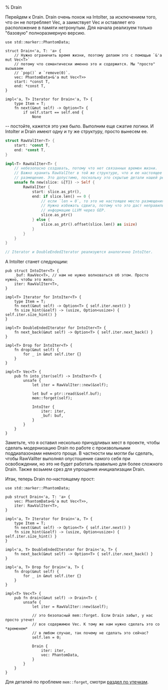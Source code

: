 % Drain

Перейдем к Drain. Drain очень похож на IntoIter, за исключением того, что он не
потребляет Vec, а заимствует Vec и оставляет его расположение в памяти
нетронутым. Для начала реализуем только "базовую" полноразмерную версию.

```rust,ignore
use std::marker::PhantomData;

struct Drain<'a, T: 'a> {
    // Нужно ограничить время жизни, поэтому делаем это с помощью `&'a mut Vec<T>`
    // потому что семантически именно это и содержится. Мы "просто" вызываем
    // `pop()` и `remove(0)`.
    vec: PhantomData<&'a mut Vec<T>>
    start: *const T,
    end: *const T,
}

impl<'a, T> Iterator for Drain<'a, T> {
    type Item = T;
    fn next(&mut self) -> Option<T> {
        if self.start == self.end {
            None
```

-- постойте, кажется это уже было. Выполним еще сжатие логики. И IntoIter и 
Drain имеют одну и ту же структуру, просто вынесем ее.

```rust
struct RawValIter<T> {
    start: *const T,
    end: *const T,
}

impl<T> RawValIter<T> {
    // небезопасно создавать, потому что нет связанных времен жизни.
    // Важно хранить RawValIter в той же структуре, что и ее настоящее 
    // размещение. Это допустимо, поскольку это скрытые детали нашей реализации.
    unsafe fn new(slice: &[T]) -> Self {
        RawValIter {
            start: slice.as_ptr(),
            end: if slice.len() == 0 {
                // если `len = 0`, то это не настоящее место размещения.
                // Нужно избежать сдвига, потому что это даст неправильную
                // информацию LLVM через GEP.
                slice.as_ptr()
            } else {
                slice.as_ptr().offset(slice.len() as isize)
            }
        }
    }
}

// Iterator и DoubleEndedIterator реализуются аналогично IntoIter.
```

А IntoIter станет следующим:

```rust,ignore
pub struct IntoIter<T> {
    _buf: RawVec<T>, // нам не нужно волноваться об этом. Просто нужно, чтобы это жило.
    iter: RawValIter<T>,
}

impl<T> Iterator for IntoIter<T> {
    type Item = T;
    fn next(&mut self) -> Option<T> { self.iter.next() }
    fn size_hint(&self) -> (usize, Option<usize>) { self.iter.size_hint() }
}

impl<T> DoubleEndedIterator for IntoIter<T> {
    fn next_back(&mut self) -> Option<T> { self.iter.next_back() }
}

impl<T> Drop for IntoIter<T> {
    fn drop(&mut self) {
        for _ in &mut self.iter {}
    }
}

impl<T> Vec<T> {
    pub fn into_iter(self) -> IntoIter<T> {
        unsafe {
            let iter = RawValIter::new(&self);

            let buf = ptr::read(&self.buf);
            mem::forget(self);

            IntoIter {
                iter: iter,
                _buf: buf,
            }
        }
    }
}
```

Заметьте, что я оставил несколько причудливых мест в проекте, чтобы сделать
модернизацию Drain по работе с произвольными поддиапазонами немного проще. В
частности мы *могли бы* сделать, чтобы RawValIter выполнял опустошение самого
себя при освобождении, но это не будет работать правильно для более сложного
Drain. Также возьмем срез для упрощения инициализации Drain.

Итак, теперь Drain по-настоящему прост:

```rust,ignore
use std::marker::PhantomData;

pub struct Drain<'a, T: 'a> {
    vec: PhantomData<&'a mut Vec<T>>,
    iter: RawValIter<T>,
}

impl<'a, T> Iterator for Drain<'a, T> {
    type Item = T;
    fn next(&mut self) -> Option<T> { self.iter.next() }
    fn size_hint(&self) -> (usize, Option<usize>) { self.iter.size_hint() }
}

impl<'a, T> DoubleEndedIterator for Drain<'a, T> {
    fn next_back(&mut self) -> Option<T> { self.iter.next_back() }
}

impl<'a, T> Drop for Drain<'a, T> {
    fn drop(&mut self) {
        for _ in &mut self.iter {}
    }
}

impl<T> Vec<T> {
    pub fn drain(&mut self) -> Drain<T> {
        unsafe {
            let iter = RawValIter::new(&self);

            // это безопасный mem::forget. Если Drain забыт, у нас просто утечет
            // все содержимое Vec. К тому же нам нужно сделать это со *временем*
            // в любом случае, так почему не сделать это сейчас?
            self.len = 0;

            Drain {
                iter: iter,
                vec: PhantomData,
            }
        }
    }
}
```

Для деталей по проблеме `mem::forget`, смотри [раздел по утечкам][leaks].

[leaks]: leaking.html
